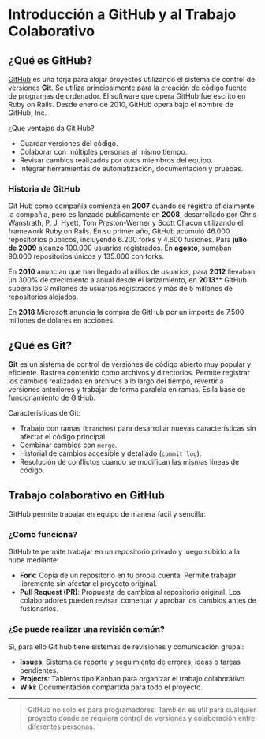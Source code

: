 # Introducción a GitHub y al Trabajo Colaborativo

## ¿Qué es GitHub?

[GitHub](https://github.com/) es una forja para alojar proyectos utilizando el sistema de control de versiones **Git**. Se utiliza principalmente para la creación de código fuente de programas de ordenador. El software que opera GitHub fue escrito en Ruby on Rails. Desde enero de 2010, GitHub opera bajo el nombre de GitHub, Inc.

¿Que ventajas da Git Hub?
- Guardar versiones del código.
- Colaborar con múltiples personas al mismo tiempo.
- Revisar cambios realizados por otros miembros del equipo.
- Integrar herramientas de automatización, documentación y pruebas.

### Historia de GitHub

Git Hub como compañia comienza en **2007** cuando se registra oficialmente la compañia, pero es lanzado publicamente en **2008**,  desarrollado por Chris Wanstrath, P. J. Hyett, Tom Preston-Werner y Scott Chacon utilizando el framework Ruby on Rails. En su primer año, GitHub acumuló 46.000 repositorios públicos, incluyendo 
6.200 forks y 4.600 fusiones. Para **julio de 2009** alcanzó 100.000 usuarios registrados. En **agosto**, sumaban 90.000 repositorios únicos y 135.000 con forks.

En **2010** anuncian que han llegado al millos de usuarios, para **2012** llevaban un 300% de crecimiento a anual desde el lanzamiento, en **2013**** GitHub supera los 3 millones de usuarios registrados y más de 5 millones de repositorios alojados.

En **2018** Microsoft anuncia la compra de GitHub por un importe de 7.500 millones de dólares en acciones.



## ¿Qué es Git?

**Git** es un sistema de control de versiones de código abierto muy popular y eficiente. Rastrea contenido como archivos y directorios. Permite registrar los cambios realizados en archivos a lo largo del tiempo, revertir a versiones anteriores y trabajar de forma paralela en ramas. Es la base de funcionamiento de GitHub.

Características de Git:
- Trabajo con ramas (`branches`) para desarrollar nuevas características sin afectar el código principal.
- Combinar cambios con `merge`.
- Historial de cambios accesible y detallado (`commit log`).
- Resolución de conflictos cuando se modifican las mismas líneas de código.

## Trabajo colaborativo en GitHub

GitHub permite trabajar en equipo de manera facil y sencilla:

### ¿Como funciona?

GitHub te permite trabajar en un repositorio privado y luego subirlo a la nube mediante:
- **Fork**: Copia de un repositorio en tu propia cuenta. Permite trabajar libremente sin afectar el proyecto original.
- **Pull Request (PR)**: Propuesta de cambios al repositorio original. Los colaboradores pueden revisar, comentar y aprobar los cambios antes de fusionarlos.

### ¿Se puede realizar una revisión común?
Si, para ello Git hub tiene sistemas de revisiones y comunicación grupal:
- **Issues**: Sistema de reporte y seguimiento de errores, ideas o tareas pendientes.
- **Projects**: Tableros tipo Kanban para organizar el trabajo colaborativo.
- **Wiki**: Documentación compartida para todo el proyecto.

---

> GitHub no solo es para programadores. También es útil para cualquier proyecto donde se requiera control de versiones y colaboración entre diferentes personas.



